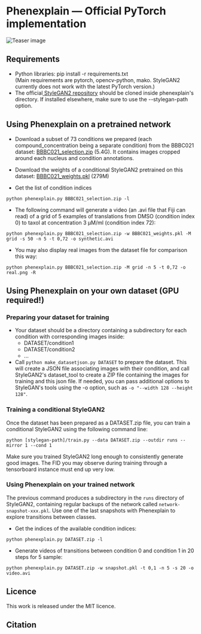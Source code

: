 # Phenexplain &mdash; Official PyTorch implementation

![Teaser image](./docs/teaser.png)

## Requirements

* Python libraries: pip install -r requirements.txt  
  (Main requirements are pytorch, opencv-python, mako. StyleGAN2 currently does not work with the latest PyTorch version.)
* The official[ StyleGAN2 repository]( https://github.com/NVlabs/stylegan2-ada-pytorch/) should be cloned inside phenexplain's directory. If installed elsewhere, make sure to use the --stylegan-path option.


## Using Phenexplain on a pretrained network

* Download a subset of 73 conditions we prepared (each compound_concentration being a separate condition) from the BBBC021 dataset: [BBBC021_selection.zip](https://phenexplain.bio.ens.psl.eu/datasets/BBBC021_selection.zip) (5.4G). It contains images cropped around each nucleus and condition annotations.

* Download the weights of a conditional StyleGAN2 pretrained on this dataset: [BBBC021_weights.pkl](https://phenexplain.bio.ens.psl.eu/datasets/BBBC021_weights.pkl) (279M)

* Get the list of condition indices

`python phenexplain.py BBBC021_selection.zip -l`

* The following command will generate a video (an .avi file that Fiji can read) of a grid of 5 examples of translations from DMSO (condition index 0) to taxol at concentration 3 µM/ml (condition index 72):

`python phenexplain.py BBBC021_selection.zip -w BBBC021_weights.pkl -M grid -s 50 -n 5 -t 0,72 -o synthetic.avi`

* You may also display real images from the dataset file for comparison this way:

`python phenexplain.py BBBC021_selection.zip -M grid -n 5 -t 0,72 -o real.png -R`

## Using Phenexplain on your own dataset (GPU required!)

### Preparing your dataset for training

* Your dataset should be a directory containing a subdirectory for each condition with corresponding images inside:
    * DATASET/condition1
    * DATASET/condition2
    * ...
* Call `python make_datasetjson.py DATASET` to prepare the dataset. This will create a JSON file associating images with their condition, and call StyleGAN2's dataset_tool to create a ZIP file containing the images for training and this json file. If needed, you can pass additional options to StyleGAN's tools using the -o option, such as `-o "--width 128 --height 128"`.

### Training a conditional StyleGAN2

Once the dataset has been prepared as a DATASET.zip file, you can train a conditional StyleGAN2 using the following command line:

`python [stylegan-path]/train.py --data DATASET.zip --outdir runs --mirror 1 --cond 1`

Make sure you trained StyleGAN2 long enough to consistently generate good images. The FID you may observe during training through a tensorboard instance must end up very low. 

### Using Phenexplain on your trained network

The previous command produces a subdirectory in the `runs` directory of StyleGAN2, containing regular backups of the network called `network-snapshot-xxx.pkl`. Use one of the last snapshots with Phenexplain to explore transitions between classes.

* Get the indices of the available condition indices:

`python phenexplain.py DATASET.zip -l`

* Generate videos of transitions between condition 0 and condition 1 in 20 steps for 5 sample: 

`python phenexplain.py DATASET.zip -w snapshot.pkl -t 0,1 -n 5 -s 20 -o video.avi`

## Licence

This work is released under the MIT licence.

## Citation
